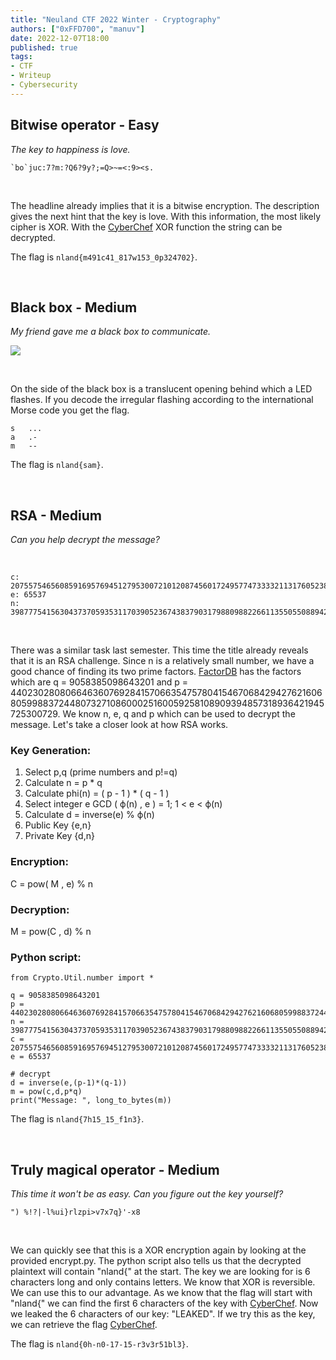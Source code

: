 ```yaml
---
title: "Neuland CTF 2022 Winter - Cryptography"
authors: ["0xFFD700", "manuv"]
date: 2022-12-07T18:00
published: true
tags:
- CTF
- Writeup
- Cybersecurity
---
```


## Bitwise operator - Easy

*The key to happiness is love.*
```
`bo`juc:7?m:?Q6?9y?;=Q>~=<:9><s.
```

</br>

The headline already implies that it is a bitwise encryption. The description gives the next hint that the key is love. With this information, the most likely cipher is XOR. With the [CyberChef](https://gchq.github.io/CyberChef/#recipe=XOR(%7B'option':'Hex','string':'love'%7D,'Standard',false)&input=YGJvYGp1Yzo3P206P1E2Pzl5Pzs9UT5%2BPTw6OT48cy4) XOR function the string can be decrypted.

The flag is `nland{m491c41_817w153_0p324702}`.

</br>

## Black box - Medium

*My friend gave me a black box to communicate.*

![](../src/blog/images/neuland-ctf-12-2022/blackbox.webp)

</br>

On the side of the black box is a translucent opening behind which a LED flashes. If you decode the irregular flashing according to the international Morse code you get the flag.

```
s   ...
a   .-
m   --
```

The flag is `nland{sam}`.

</br>

## RSA - Medium

*Can you help decrypt the message?*

</br>

```
c: 207557546560859169576945127953007210120874560172495774733332113176052380374259008176000473940275124997746175571544779705475479684555026646029009
e: 65537
n: 398777541563043737059353117039052367438379031798809882266113550550889422915327876451213155884493233655798282644321599384995454457054595596193529
```

</br>

There was a similar task last semester. This time the title already reveals that it is an RSA challenge. Since n is a relatively small number, we have a good chance of finding its two prime factors.
[FactorDB](http://factordb.com/index.php?id=1100000003935143215) has the factors which are q = 9058385098643201 and p = 44023028080664636076928415706635475780415467068429427621606805998837244807327108600025160059258108909394857318936421945725300729.
We know n, e, q and p which can be used to decrypt the message.
Let's take a closer look at how RSA works.

### Key Generation:
1. Select  p,q (prime numbers and p!=q)
2. Calculate n = p * q
3. Calculate phi(n) = ( p - 1 ) * ( q - 1 )
4. Select integer e       GCD ( ϕ(n) , e ) = 1; 1 < e < ϕ(n)
5. Calculate d = inverse(e) % ϕ(n)
6. Public Key {e,n}
7. Private Key {d,n}

### Encryption: 
C = pow( M , e) % n

### Decryption:
M = pow(C , d) % n

### Python script:

```
from Crypto.Util.number import *

q = 9058385098643201
p = 44023028080664636076928415706635475780415467068429427621606805998837244807327108600025160059258108909394857318936421945725300729
n = 398777541563043737059353117039052367438379031798809882266113550550889422915327876451213155884493233655798282644321599384995454457054595596193529
c = 207557546560859169576945127953007210120874560172495774733332113176052380374259008176000473940275124997746175571544779705475479684555026646029009
e = 65537

# decrypt
d = inverse(e,(p-1)*(q-1))
m = pow(c,d,p*q)
print("Message: ", long_to_bytes(m))
```

The flag is `nland{7h15_15_f1n3}`.

<br>

## Truly magical operator - Medium

*This time it won't be as easy. Can you figure out the key yourself?*

```
") %!?|-l%ui}rlzpi>v7x7q}'-x8
```

</br>

We can quickly see that this is a XOR encryption again by looking at the provided encrypt.py. The python script also tells us that the decrypted plaintext will contain "nland{" at the start. The key we are looking for is 6 characters long and only contains letters. 
We know that XOR is reversible. We can use this to our advantage. As we know that the flag will start with "nland{" we can find the first 6 characters of the key with [CyberChef](https://gchq.github.io/CyberChef/#recipe=XOR(%7B'option':'UTF8','string':'nland%7B'%7D,'Standard',false)&input=IikgJSE/fC1sJXVpfXJsenBpPnY3eDdxfScteDg). Now we leaked the 6 characters of our key: "LEAKED". If we try this as the key, we can retrieve the flag [CyberChef](https://gchq.github.io/CyberChef/#recipe=XOR(%7B'option':'UTF8','string':'LEAKED'%7D,'Standard',false)&input=IikgJSE/fC1sJXVpfXJsenBpPnY3eDdxfScteDg).

The flag is `nland{0h-n0-17-15-r3v3r51bl3}`.
